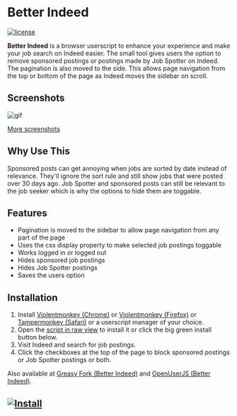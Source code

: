 # Better Indeed #

[![license](https://img.shields.io/npm/l/steam-user.svg)](https://github.com/luigia/better-indeed/blob/master/LICENSE)


**Better Indeed** is a browser userscript to enhance your experience and make your job search on Indeed easier. The small tool gives users the option to remove sponsored postings or postings made by Job Spotter on Indeed. The pagination is also moved to the side. This allows page navigation from the top or bottom of the page as Indeed moves the sidebar on scroll.

## Screenshots ##
![gif](https://cl.ly/4d59e8bf49f1/Screen%252520Recording%2525202018-08-27%252520at%25252003.51%252520PM.gif)

[More screenshots](https://imgur.com/a/4PtT15L)

## Why Use This ##

Sponsored posts can get annoying when jobs are sorted by date instead of relevance. They'll ignore the sort rule and still show jobs that were posted over 30 days ago. Job Spotter and sponsored posts can still be relevant to the job seeker which is why the options to hide them are toggable.

## Features ##

* Pagination is moved to the sidebar to allow page navigation from any part of the page
* Uses the css display property to make selected job postings toggable
* Works logged in or logged out
* Hides sponsored job postings
* Hides Job Spotter postings
* Saves the users option

## Installation ##

1. Install [Violentmonkey (Chrome)](https://chrome.google.com/webstore/detail/violentmonkey/jinjaccalgkegednnccohejagnlnfdag) or [Violentmonkey (Firefox)](https://addons.mozilla.org/en-US/firefox/addon/violentmonkey/) or [Tampermonkey (Safari)](https://tampermonkey.net/?browser=safari) or a userscript manager of your choice.
2. Open the [script in raw view](https://example.com) to install it or click the big green install button below.
3. Visit Indeed and search for job postings.
4. Click the checkboxes at the top of the page to block sponsored postings or Job Spotter postings or both.

Also available at [Greasy Fork (Better Indeed)](https://greasyfork.org/en/scripts/371639-better-indeed) and [OpenUserJS (Better Indeed)](https://openuserjs.org/scripts/luigi/Better_Indeed).

## [![Install](https://i.imgur.com/hKHfyWz.png)](https://github.com/luigia/better-indeed/raw/master/better-indeed.user.js) ##
